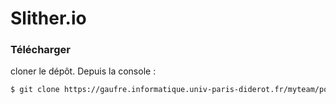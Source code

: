 # Slither.io

### Télécharger 

 cloner le dépôt. Depuis la console :

```bash
$ git clone https://gaufre.informatique.univ-paris-diderot.fr/myteam/pong
```
